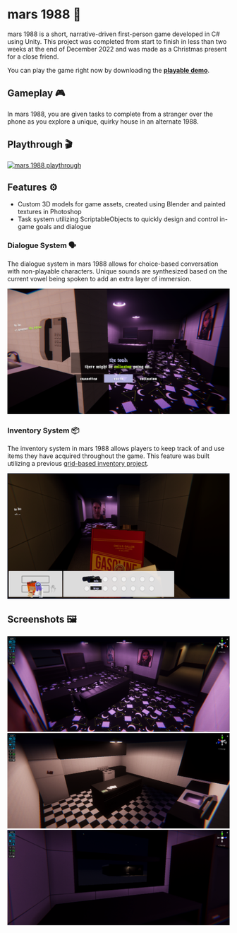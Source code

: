 # mars 1988 🌌

mars 1988 is a short, narrative-driven first-person game developed in C# using Unity. This project was completed from start to finish in less than two weeks at the end of December 2022 and was made as a Christmas present for a close friend.

You can play the game right now by downloading the [**playable demo**](https://github.com/gothmommysim/mars1988/releases/download/v1.0.0/mars1988-censored.zip).


## Gameplay 🎮

In mars 1988, you are given tasks to complete from a stranger over the phone as you explore a unique, quirky house in an alternate 1988.

## Playthrough 🎬


[![mars 1988 playthrough](https://user-images.githubusercontent.com/14210389/213978706-15f1e654-f1d7-4aa3-84b9-603cafc96557.png)](https://www.youtube.com/watch?v=-MKbHg5tsYg)

## Features ⚙️

- Custom 3D models for game assets, created using Blender and painted textures in Photoshop
- Task system utilizing ScriptableObjects to quickly design and control in-game goals and dialogue

### Dialogue System 🗣

The dialogue system in mars 1988 allows for choice-based conversation with non-playable characters. Unique sounds are synthesized based on the current vowel being spoken to add an extra layer of immersion.

![Image of dialogue system](https://raw.githubusercontent.com/gothmommysim/mars1988/main/gitmedia/marsdialoguescreenshot.png)

### Inventory System 📦

The inventory system in mars 1988 allows players to keep track of and use items they have acquired throughout the game.
This feature was built utilizing a previous [grid-based inventory project](https://github.com/gothmommysim/Matryoshka-style-Grid-based-Inventory).

![Image of inventory system](https://raw.githubusercontent.com/gothmommysim/mars1988/main/gitmedia/marsinventoryscreenshot.png)

## Screenshots 🖼

![Image of in-game area](https://raw.githubusercontent.com/gothmommysim/mars1988/main/gitmedia/marslivingroom.png)
![Image of in-game area](https://raw.githubusercontent.com/gothmommysim/mars1988/main/gitmedia/marskitchen.png)
![Image of in-game area](https://raw.githubusercontent.com/gothmommysim/mars1988/main/gitmedia/marsevrin.png)

